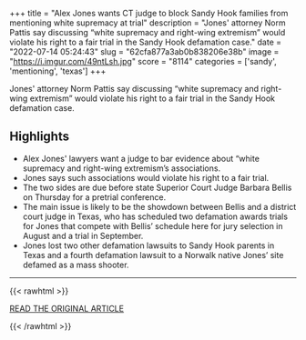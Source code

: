 +++
title = "Alex Jones wants CT judge to block Sandy Hook families from mentioning white supremacy at trial"
description = "Jones' attorney Norm Pattis say discussing “white supremacy and right-wing extremism” would violate his right to a fair trial in the Sandy Hook defamation case."
date = "2022-07-14 05:24:43"
slug = "62cfa877a3ab0b838206e38b"
image = "https://i.imgur.com/49ntLsh.jpg"
score = "8114"
categories = ['sandy', 'mentioning', 'texas']
+++

Jones' attorney Norm Pattis say discussing “white supremacy and right-wing extremism” would violate his right to a fair trial in the Sandy Hook defamation case.

## Highlights

- Alex Jones' lawyers want a judge to bar evidence about “white supremacy and right-wing extremism’s associations.
- Jones says such associations would violate his right to a fair trial.
- The two sides are due before state Superior Court Judge Barbara Bellis on Thursday for a pretrial conference.
- The main issue is likely to be the showdown between Bellis and a district court judge in Texas, who has scheduled two defamation awards trials for Jones that compete with Bellis’ schedule here for jury selection in August and a trial in September.
- Jones lost two other defamation lawsuits to Sandy Hook parents in Texas and a fourth defamation lawsuit to a Norwalk native Jones’ site defamed as a mass shooter.

---

{{< rawhtml >}}
  <p class="article-category">
    <a target="_blank" href="https://www.newstimes.com/news/article/Alex-Jones-wants-CT-judge-to-block-Sandy-Hook-17302354.php?src=nthpdesecp">READ THE ORIGINAL ARTICLE</a>
  </p>
{{< /rawhtml >}}
